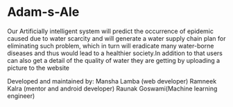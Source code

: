 # Adam-s-Ale
Our Artificially intelligent system will predict the occurrence of epidemic caused due to water scarcity and will generate a water supply chain plan for eliminating such problem, which in turn will eradicate many water-borne diseases and thus would lead to a healthier society.In addition to that users can also get a detail of the quality of water they are getting by uploading a picture to the website

Developed and maintained by:
Mansha Lamba (web developer)
Ramneek Kalra (mentor and android developer)
Raunak Goswami(Machine learning engineer)

